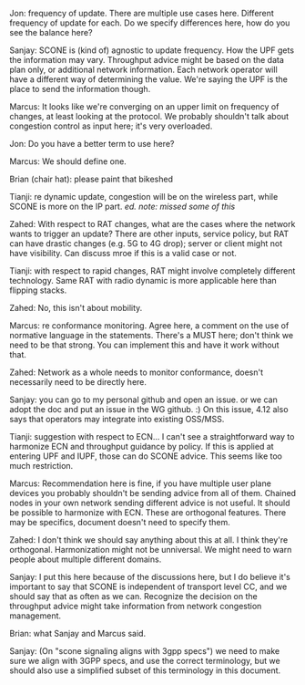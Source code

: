 Jon: frequency of update. There are multiple use cases here. Different
frequency of update for each. Do we specify differences here, how do you
see the balance here?

Sanjay: SCONE is (kind of) agnostic to update frequency. How the UPF
gets the information may vary. Throughput advice might be based on the
data plan only, or additional network information. Each network operator
will have a different way of determining the value. We're saying the UPF
is the place to send the information though.

Marcus: It looks like we're converging on an upper limit on frequency of
changes, at least looking at the protocol. We probably shouldn't talk
about congestion control as input here; it's very overloaded.

Jon: Do you have a better term to use here?

Marcus: We should define one.

Brian (chair hat): please paint that bikeshed

Tianji: re dynamic update, congestion will be on the wireless part,
while SCONE is more on the IP part. *ed. note: missed some of this*

Zahed: With respect to RAT changes, what are the cases where the network
wants to trigger an update? There are other inputs, service policy, but
RAT can have drastic changes (e.g. 5G to 4G drop); server or client
might not have visibility. Can discuss mroe if this is a valid case or
not.

Tianji: with respect to rapid changes, RAT might involve completely
different technology. Same RAT with radio dynamic is more applicable
here than flipping stacks.

Zahed: No, this isn't about mobility.

Marcus: re conformance monitoring. Agree here, a comment on the use of
normative language in the statements. There's a MUST here; don't think
we need to be that strong. You can implement this and have it work
without that.

Zahed: Network as a whole needs to monitor conformance, doesn't
necessarily need to be directly here.

Sanjay: you can go to my personal github and open an issue. or we can
adopt the doc and put an issue in the WG github. :) On this issue, 4.12
also says that operators may integrate into existing OSS/MSS.

Tianji: suggestion with respect to ECN... I can't see a straightforward
way to harmonize ECN and throughput guidance by policy. If this is
applied at entering UPF and IUPF, those can do SCONE advice. This seems
like too much restriction.

Marcus: Recommendation here is fine, if you have multiple user plane
devices you probably shouldn't be sending advice from all of them.
Chained nodes in your own network sending different advice is not
useful. It should be possible to harmonize with ECN. These are
orthogonal features. There may be specifics, document doesn't need to
specify them.

Zahed: I don't think we should say anything about this at all. I think
they're orthogonal. Harmonization might not be unniversal. We might need
to warn people about multiple different domains.

Sanjay: I put this here because of the discussions here, but I do
believe it's important to say that SCONE is independent of transport
level CC, and we should say that as often as we can. Recognize the
decision on the throughput advice might take information from network
congestion management.

Brian: what Sanjay and Marcus said.

Sanjay: (On "scone signaling aligns with 3gpp specs") we need to make
sure we align with 3GPP specs, and use the correct terminology, but we
should also use a simplified subset of this terminology in this
document.


